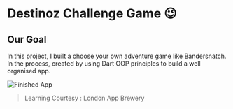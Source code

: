 # Destinoz Challenge Game 😉

## Our Goal

In this project, I built a choose your own adventure game like Bandersnatch. In the process, created by using Dart OOP principles to build a well organised app.

![Finished App](https://github.com/londonappbrewery/Images/blob/master/Destini.gif)


>Learning Courtesy : London App Brewery 
